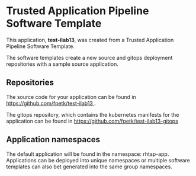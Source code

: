 # Trusted Application Pipeline Software Template

This application, **test-ilab13**, was created from a Trusted Application Pipeline Software Template.

The software templates create a new source and gitops deployment repositories with a sample source application. 

## Repositories

The source code for your application can be found in [https://github.com/fpetk/test-ilab13 ](https://github.com/fpetk/test-ilab13 ).
 
The gitops repository, which contains the kubernetes manifests for the application can be found in 
[https://github.com/fpetk/test-ilab13-gitops ](https://github.com/fpetk/test-ilab13-gitops ) 

## Application namespaces 

The default application will be found in the namespace: rhtap-app. Applications can be deployed into unique namespaces or multiple software templates can also bet generated into the same group namespaces.  
